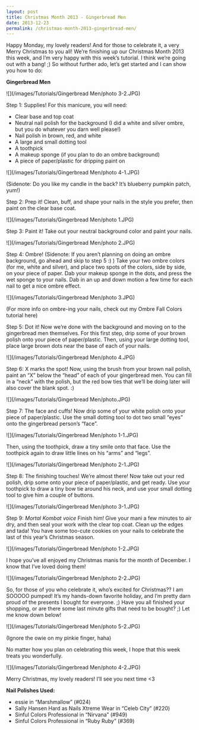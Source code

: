 ```yaml
---
layout: post
title: Christmas Month 2013 - Gingerbread Men
date: 2013-12-23
permalink: /christmas-month-2013-gingerbread-men/
---
```


Happy Monday, my lovely readers! And for those to celebrate it, a very Merry Christmas to you all! We’re finishing up our Christmas Month 2013 this week, and I’m very happy with this week’s tutorial. I think we’re going out with a bang! ;) So without further ado, let’s get started and I can show you how to do:

**Gingerbread Men**

![](/images/Tutorials/Gingerbread Men/photo 3-2.JPG)

Step 1: Supplies! For this manicure, you will need:

- Clear base and top coat
- Neutral nail polish for the background (I did a white and silver ombre, but you do whatever you darn well please!)
- Nail polish in brown, red, and white
- A large and small dotting tool
- A toothpick
- A makeup sponge (if you plan to do an ombre background)
- A piece of paper/plastic for dripping paint on

![](/images/Tutorials/Gingerbread Men/photo 4-1.JPG)

(Sidenote: Do you like my candle in the back? It’s blueberry pumpkin patch, yum!)

Step 2: Prep it! Clean, buff, and shape your nails in the style you prefer, then paint on the clear base coat.

![](/images/Tutorials/Gingerbread Men/photo 1.JPG)

Step 3: Paint it! Take out your neutral background color and paint your nails.

![](/images/Tutorials/Gingerbread Men/photo 2.JPG)

Step 4: Ombre!
(Sidenote: If you aren’t planning on doing an ombre background, go ahead and skip to step 5 :) )
Take your two ombre colors (for me, white and silver), and place two spots of the colors, side by side, on your piece of paper. Dab your makeup sponge in the dots, and press the wet sponge to your nails. Dab in an up and down motion a few time for each nail to get a nice ombre effect.

![](/images/Tutorials/Gingerbread Men/photo 3.JPG)

(For more info on ombre-ing your nails, check out my Ombre Fall Colors tutorial here)

Step 5: Dot it! Now we’re done with the background and moving on to the gingerbread men themselves. For this first step, drip some of your brown polish onto your piece of paper/plastic. Then, using your large dotting tool, place large brown dots near the base of each of your nails.

![](/images/Tutorials/Gingerbread Men/photo 4.JPG)

Step 6: X marks the spot! Now, using the brush from your brown nail polish, paint an “X” below the “head” of each of your gingerbread men. You can fill in a “neck” with the polish, but the red bow ties that we’ll be doing later will also cover the blank spot. :)

![](/images/Tutorials/Gingerbread Men/photo.JPG)

Step 7: The face and cuffs! Now drip some of your white polish onto your piece of paper/plastic. Use the small dotting tool to dot two small “eyes” onto the gingerbread person’s “face”.

![](/images/Tutorials/Gingerbread Men/photo 1-1.JPG)

Then, using the toothpick, draw a tiny smile onto that face. Use the toothpick again to draw little lines on his “arms” and “legs”.

![](/images/Tutorials/Gingerbread Men/photo 2-1.JPG)

Step 8: The finishing touches! We’re almost there! Now take out your red polish, drip some onto your piece of paper/plastic, and get ready. Use your toothpick to draw a tiny bow tie around his neck, and use your small dotting tool to give him a couple of buttons.

![](/images/Tutorials/Gingerbread Men/photo 3-1.JPG)

Step 9: *Mortal Kombat voice* Finish him! Give your mani a few minutes to air dry, and then seal your work with the clear top coat. Clean up the edges and tada! You have some too-cute cookies on your nails to celebrate the last of this year’s Christmas season.

![](/images/Tutorials/Gingerbread Men/photo 1-2.JPG)

I hope you’ve all enjoyed my Christmas manis for the month of December. I know that I’ve loved doing them!

![](/images/Tutorials/Gingerbread Men/photo 2-2.JPG)

So, for those of you who celebrate it, who’s excited for Christmas?? I am SOOOOO pumped! It’s my hands-down favorite holiday, and I’m pretty darn proud of the presents I bought for everyone. ;) Have you all finished your shopping, or are there some last minute gifts that need to be bought? ;) Let me know down below!

![](/images/Tutorials/Gingerbread Men/photo 5-2.JPG)

(Ignore the owie on my pinkie finger, haha)

No matter how you plan on celebrating this week, I hope that this week treats you wonderfully.

![](/images/Tutorials/Gingerbread Men/photo 4-2.JPG)

Merry Christmas, my lovely readers! I’ll see you next time <3

**Nail Polishes Used:**

- essie in “Marshmallow” (#024)
- Sally Hansen Hard as Nails Xtreme Wear in “Celeb City” (#220)
- Sinful Colors Professional in “Nirvana” (#949)
- Sinful Colors Professional in “Ruby Ruby” (#369)